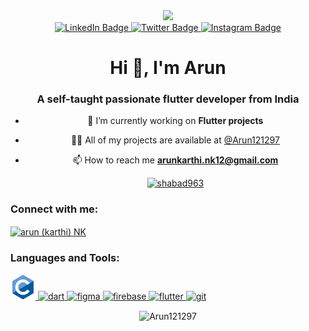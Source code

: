 <div id="header" align="center">
<img src="https://media.giphy.com/media/v1.Y2lkPTc5MGI3NjExMDYxNzM0NTVlMmVlODBlZjViNTRjY2U4YmQyZWU3M2E0MTQ2ZmJhYSZjdD1n/qgQUggAC3Pfv687qPC/giphy.gif" width="250"/>
<div id="hesders">
  <div id="badges">
    <a href="https://www.linkedin.com/in/arun-nk-24877723a">
      <img src="https://img.shields.io/badge/LinkedIn-blue?style=for-the-badge&logo=linkedin&logoColor=white" alt="LinkedIn Badge"/>
    </a>
    <a href="https://twitter.com/TweetArun1297?t=Q6FKiwGN92bC0sKkvOkkfA&s=09">
      <img src="https://img.shields.io/badge/Twitter-lightblue?style=for-the-badge&logo=twitter&logoColor=white" alt="Twitter Badge"/>
    </a>
    <a href="https://instagram.com/_karthi_fz_?igshid=MzNlNGNkZWQ4Mg==">
      <img src="https://img.shields.io/badge/Instagram-indigo?style=for-the-badge&logo=instagram&logoColor=white" alt="Instagram Badge"/>
    </a>
<h1 align="center">Hi 👋, I'm Arun</h1>
<h3 align="center">A self-taught passionate flutter developer from India</h3>



- 🔭 I’m currently working on **Flutter projects**

- 👨‍💻 All of my projects are available at  [@Arun121297](https://github.com/Arun121297)

- 📫 How to reach me **arunkarthi.nk12@gmail.com**
    
    <p align="center"> <a href="https://github.com/ryo-ma/github-profile-trophy"><img src="https://github-profile-trophy.vercel.app/?username=shabad963" alt="shabad963" /></a> </p>

<h3 align="left">Connect with me:</h3>
<p align="left">
<a href="https://www.linkedin.com/in/arun-nk-24877723a" target="blank"><img align="center" src="https://raw.githubusercontent.com/rahuldkjain/github-profile-readme-generator/master/src/images/icons/Social/linked-in-alt.svg" alt="arun (karthi) NK" height="30" width="40" /></a>
</p>

<h3 align="left">Languages and Tools:</h3>
<p align="left"> <a href="https://www.cprogramming.com/" target="_blank" rel="noreferrer"> <img src="https://raw.githubusercontent.com/devicons/devicon/master/icons/c/c-original.svg" alt="c" width="40" height="40"/> </a> <a href="https://dart.dev" target="_blank" rel="noreferrer"> <img src="https://www.vectorlogo.zone/logos/dartlang/dartlang-icon.svg" alt="dart" width="40" height="40"/> </a> <a href="https://www.figma.com/" target="_blank" rel="noreferrer"> <img src="https://www.vectorlogo.zone/logos/figma/figma-icon.svg" alt="figma" width="40" height="40"/> </a> <a href="https://firebase.google.com/" target="_blank" rel="noreferrer"> <img src="https://www.vectorlogo.zone/logos/firebase/firebase-icon.svg" alt="firebase" width="40" height="40"/> </a> <a href="https://flutter.dev" target="_blank" rel="noreferrer"> <img src="https://www.vectorlogo.zone/logos/flutterio/flutterio-icon.svg" alt="flutter" width="40" height="40"/> </a> <a href="https://git-scm.com/" target="_blank" rel="noreferrer"> <img src="https://www.vectorlogo.zone/logos/git-scm/git-scm-icon.svg" alt="git" width="40" height="40"/> </a> </p>

<p><img align="center" src="https://github-readme-streak-stats.herokuapp.com/?user=arun121297&" alt="Arun121297" /></p>
